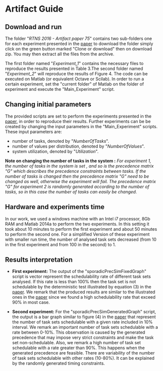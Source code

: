 # Artifact Guide

Download and run
-------------
The folder "_RTNS 2016 - Artifact paper 75_" contains two sub-folders one for each experiment presented in the [paper](https://www.dropbox.com/s/e0kd0bsk0gm1adw/rtns2016.pdf?dl=0) to download the folder simply click on the green button marked "Clone or download" then on download zip. You may then extract all the files from the archive.

The first folder named "*Experiment_1*" contains the necessary files to reproduce the results presented in Table 3.The second folder named "*Experiment_2*" will reproduce the results of Figure 4. The code can be executed on Matlab (or equivalent Octave or Scilab). In order to run a certain experiment, set the "current folder" of Matlab on the folder of experiment and execute the "Main_Experiment" script.

Changing initial parameters 
-------------
The provided scripts are set to perform the experiments presented in the [paper](https://www.dropbox.com/s/e0kd0bsk0gm1adw/rtns2016.pdf?dl=0), in order to reproduce their results. 
Further experiments can be be created by changing the input parameters in the "Main_Experiment" scripts.
These input parameters are: 
- number of tasks, denoted by "_NumberOfTasks_".
- number of values per distribution, denoted by "_NumberOfValues_".
- system utilization, denoted by "_Utilization_".

**Note on changing the number of tasks in the system :** _For experiment 1, the number of tasks in the system is set
, and so is the precedence matrix "G" which describes the precedence constraints between tasks.
If the number of tasks is changed then the precedence matrix "G" need to be changed as well, otherwise the experiment will fail. 
The precedence matrix "G" for experiment 2 is randomly generated according to the number of tasks, so in this case the number of tasks can easily be changed._

Hardware and experiments time 
-------------------------------
In our work, we used a windows machine with an Intel i7 processor, 8Gb RAM and Matlab 2014a to perform the two experiments. In this setting
it took about 10 minutes to perform the first experiment and about 50 minutes to perform the second one.
For a simplified Version of these experiment with smaller run time, the number of analysed task sets decreased 
(from 10 in the first experiment and from 100 in the second) to 1.

Results interpretation
-------------------------------

- **First experiment:** The output of the "sporadicPrecSimFixedGraph" script is vector represent the 
schedulability rate of different task sets analysed. If this rate is less than 
100% then the task set is not schedulable by the deterministic test illustrated by 
equation (3) in the [paper](https://www.dropbox.com/s/e0kd0bsk0gm1adw/rtns2016.pdf?dl=0). We remark that the produced results are similar to the 
illustrated ones in the [paper](https://www.dropbox.com/s/e0kd0bsk0gm1adw/rtns2016.pdf?dl=0) since we found a high schedulability rate that exceed
90% in most case.

- **Second experiment:** For the "sporadicPrecSimGeneratedGraph" script, the output is a bar graph similar to 
figure (4) in the [paper](https://www.dropbox.com/s/e0kd0bsk0gm1adw/rtns2016.pdf?dl=0) that represent the number of task sets schedulable with a given 
rate included in 10% interval. We remark an important number of task sets schedulable 
with a rate between 0-10%. This observation is caused by the generated precedence 
that may impose very strict constraints and make the task set non-schedulable.
Also, we remark a high number of task set schedulable with a rate greater than 90%. This 
happens when the generated precedence are feasible.
There are variability of the number of task sets schedulable with other rates (10-80%). It
can be explained by the randomly generated timing constraints.
